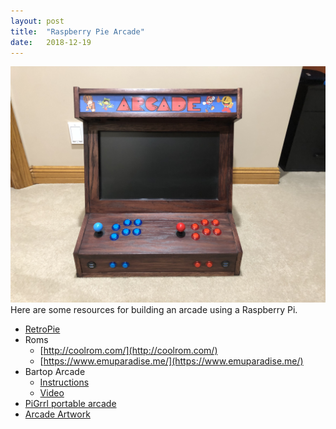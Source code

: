 ```yaml
---
layout: post
title:  "Raspberry Pie Arcade"
date:   2018-12-19
---
```

![arcade.jpeg](/assets/img/arcade.jpeg)
Here are some resources for building an arcade using a Raspberry Pi.

* [RetroPie](https://retropie.org.uk/)
* Roms
    * [http://coolrom.com/](http://coolrom.com/)
    * [https://www.emuparadise.me/](https://www.emuparadise.me/)
* Bartop Arcade
    * [Instructions](https://www.thewoodwhisperer.com/videos/bartop-arcade-raspberry-pi/)
    * [Video](https://youtu.be/nttu_5-zJHo)
* [PiGrrl portable arcade](https://www.adafruit.com/product/3014)
* [Arcade Artwork](http://www.arcadeartwork.org/)
